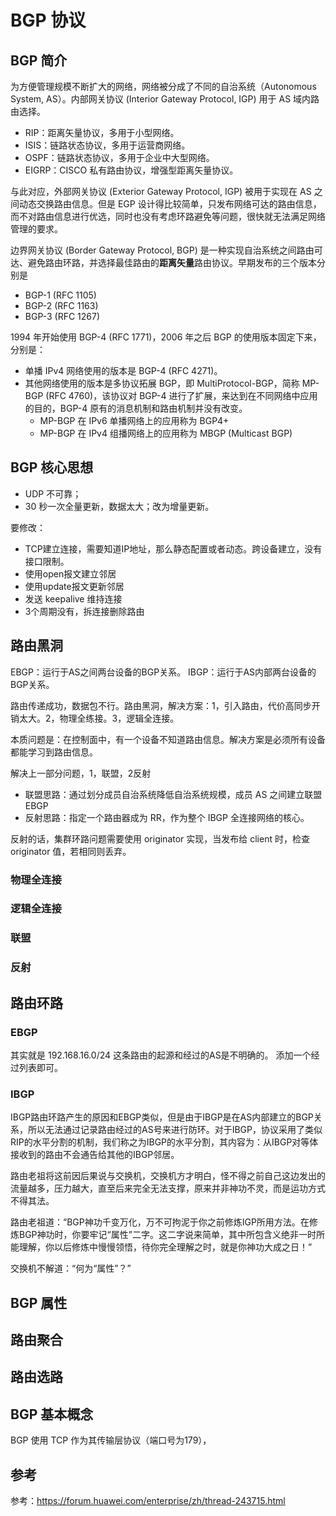 # BGP 协议

## BGP 简介

为方便管理规模不断扩大的网络，网络被分成了不同的自治系统（Autonomous System, AS）。内部网关协议 (Interior Gateway Protocol, IGP) 用于 AS 域内路由选择。

- RIP：距离矢量协议，多用于小型网络。
- ISIS：链路状态协议，多用于运营商网络。
- OSPF：链路状态协议，多用于企业中大型网络。
- EIGRP：CISCO 私有路由协议，增强型距离矢量协议。

与此对应，外部网关协议 (Exterior Gateway Protocol, IGP) 被用于实现在 AS 之间动态交换路由信息。但是 EGP 设计得比较简单，只发布网络可达的路由信息，而不对路由信息进行优选，同时也没有考虑环路避免等问题，很快就无法满足网络管理的要求。

边界网关协议 (Border Gateway Protocol, BGP) 是一种实现自治系统之间路由可达、避免路由环路，并选择最佳路由的**距离矢量**路由协议。早期发布的三个版本分别是

- BGP-1 (RFC 1105)
- BGP-2 (RFC 1163)
- BGP-3 (RFC 1267)

1994 年开始使用 BGP-4 (RFC 1771)，2006 年之后 BGP 的使用版本固定下来，分别是：

- 单播 IPv4 网络使用的版本是 BGP-4 (RFC 4271)。
- 其他网络使用的版本是多协议拓展 BGP，即 MultiProtocol-BGP，简称 MP-BGP (RFC 4760)，该协议对 BGP-4 进行了扩展，来达到在不同网络中应用的目的，BGP-4 原有的消息机制和路由机制并没有改变。
  - MP-BGP 在 IPv6 单播网络上的应用称为 BGP4+
  - MP-BGP 在 IPv4 组播网络上的应用称为 MBGP (Multicast BGP)

## BGP 核心思想

- UDP 不可靠；
- 30 秒一次全量更新，数据太大；改为增量更新。

要修改：

- TCP建立连接，需要知道IP地址，那么静态配置或者动态。跨设备建立，没有接口限制。
- 使用open报文建立邻居
- 使用update报文更新邻居
- 发送 keepalive 维持连接
- 3个周期没有，拆连接删除路由

## 路由黑洞

EBGP：运行于AS之间两台设备的BGP关系。
IBGP：运行于AS内部两台设备的BGP关系。

路由传递成功，数据包不行。路由黑洞，解决方案：1，引入路由，代价高同步开销太大。2，物理全练接。3，逻辑全连接。

本质问题是：在控制面中，有一个设备不知道路由信息。解决方案是必须所有设备都能学习到路由信息。

解决上一部分问题，1，联盟，2反射

- 联盟思路：通过划分成员自治系统降低自治系统规模，成员 AS 之间建立联盟 EBGP
- 反射思路：指定一个路由器成为 RR，作为整个 IBGP 全连接网络的核心。

反射的话，集群环路问题需要使用 originator 实现，当发布给 client 时，检查 originator 值，若相同则丢弃。

### 物理全连接

### 逻辑全连接

### 联盟

### 反射

## 路由环路

### EBGP

其实就是 192.168.16.0/24 这条路由的起源和经过的AS是不明确的。
添加一个经过列表即可。

### IBGP

IBGP路由环路产生的原因和EBGP类似，但是由于IBGP是在AS内部建立的BGP关系，所以无法通过记录路由经过的AS号来进行防环。对于IBGP，协议采用了类似RIP的水平分割的机制，我们称之为IBGP的水平分割，其内容为：从IBGP对等体接收到的路由不会通告给其他的IBGP邻居。

路由老祖将这前因后果说与交换机，交换机方才明白，怪不得之前自己这边发出的流量越多，压力越大，直至后来完全无法支撑，原来并非神功不灵，而是运功方式不得其法。

路由老祖道：“BGP神功千变万化，万不可拘泥于你之前修炼IGP所用方法。在修炼BGP神功时，你要牢记“属性”二字。这二字说来简单，其中所包含义绝非一时所能理解，你以后修炼中慢慢领悟，待你完全理解之时，就是你神功大成之日！”

交换机不解道：“何为“属性”？”

## BGP 属性

## 路由聚合

## 路由选路

## BGP 基本概念

BGP 使用 TCP 作为其传输层协议（端口号为179），

## 参考

参考：<https://forum.huawei.com/enterprise/zh/thread-243715.html>
